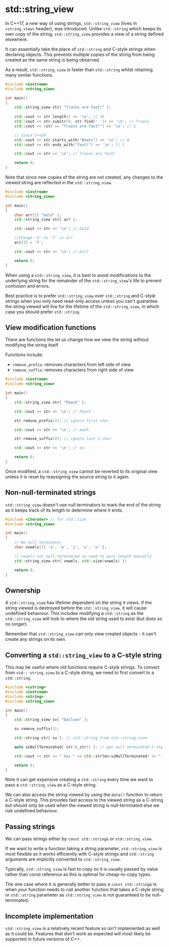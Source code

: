 # std::string\_view

In C++17, a new way of using strings, `std::string_view` (lives in `<string_view>` header), was introduced.
Unlike `std::string` which keeps its own copy of the string, `std::string_view` provides a view of a string defined elsewhere.

It can essentially take the place of `std::string` and C-style strings when declaring objects.
This prevents multiple copies of the string from being created as the same string is being observed.

As a result, `std::string_view` is faster than `std::string` whilst retaining many similar functions.

```cpp
#include <iostream>
#include <string_view>

int main()
{
    std::string_view str{ "Trains are fast!" };
    
    std::cout << str.length() << '\n'; // 16
    std::cout << str.substr(0, str.find(' ')) << '\n'; // Trains
    std::cout << (str == "Trains are fast!") << '\n'; // 1

    // Since C++20
    std::cout << str.starts_with("Boats") << '\n'; // 0
    std::cout << str.ends_with("fast!") << '\n'; // 1

    std::cout << str << '\n'; // Trains are fast!

    return 0;
}
```

Note that since new copies of the string are not created, any changes to the viewed string are reflected in the `std::string_view`.

```cpp
#include <iostream>
#include <string_view>

int main()
{
    char arr[]{ "Gold" };
    std::string_view str{ arr };

    std::cout << str << '\n'; // Gold

    //Change 'd' to 'f' in arr
    arr[3] = 'f';

    std::cout << str << '\n'; // Golf

    return 0;
}
```

When using a `std::string_view`, it is best to avoid modifications to the underlying string for the remainder of the `std::string_view`'s life to prevent confusion and errors.

Best practice is to prefer `std::string_view` over `std::string` and C-style strings when you only need read-only access unless you can't guarantee the string viewed will live for the lifetime of the `std::string_view`, in which case you should prefer `std::string`.

## View modification functions

There are functions the let us change how we view the string without modifying the string itself.

Functions include:
- `remove_prefix`: removes characters from left side of view
- `remove_suffix`: removes characters from right side of view

```cpp
#include <iostream>
#include <string_view>

int main()
{
    std::string_view str{ "Peach" };

    std::cout << str << '\n'; // Peach

    str.remove_prefix(1); // ignore first char

    std::cout << str << '\n'; // each

    str.remove_suffix(2); // ignore last 2 char

    std::cout << str << '\n'; // ea

    return 0;
}
```

Once modified, a `std::string_view` cannot be reverted to its original view unless it is reset by reassigning the source string to it again.

## Non-null-terminated strings

`std::string_view` doesn't use null terminators to mark the end of the string as it keeps track of its length to determine where it ends.

```cpp
#include <iterator> // for std::size
#include <string_view>

int main()
{
    // No null-terminator
    char vowels[]{ 'a', 'e', 'i', 'o', 'u' };

    // vowels not null-terminated so need to pass length manually
    std::string_view str{ vowels, std::size(vowels) };

    return 0;
}
```

## Ownership

A `std::string_view` has lifetime dependent on the string it views.
If the string viewed is destroyed before the `std::string_view`, it will cause undefined behaviour.
This includes modifying a `std::string` as the `std::string_view` will look to where the old string used to exist (but does so no longer).

Remember that `std::string_view` can only view created objects - it can't create any strings on its own.

## Converting a `std::string_view` to a C-style string

This may be useful where old functions require C-style strings.
To convert from `std:: string_view` to a C-style string, we need to first convert to a `std::string`.

```cpp
#include <cstring>
#include <iostream>
#include <string>
#include <string_view>

int main()
{
    std::string_view sv{ "balloon" };

    sv.remove_suffix(3);

    std::string str{ sv }; // std::string from std::string_view

    auto szNullTerminated{ str.c_str() }; // get null-terminated C-style string

    std::cout << str << " has " << std::strlen(szNullTerminated) << " letter(s)\n";

    return 0;
}
```

Note it can get expensive creating a `std::string` every time we want to pass a `std::string_view` as a C-style string.

We can also access the string viewed by using the `data()` function to return a C-style string.
This provides fast access to the viewed string as a C-string but should only be used when the viewed string is null-terminated else we risk undefined behaviour.

## Passing strings

We can pass strings either by `const std::string&` or `std::string_view`.

If we want to write a function taking a string parameter, `std::string_view` is most flexible as it works efficiently with C-style strings and `std::string` arguments are implicitly converted to `std::string_view`.

Typically, `std::string_view` is fast to copy so it is usually passed by value rather than const reference as this is optimal for cheap-to-copy types.

The one case where it is generally better to pass a `const std::string&` is when your function needs to call another function that takes a C-style string or `std::string` parameter as `std::string_view` is not guaranteed to be null-terminated.

## Incomplete implementation

`std::string_view` is a relatively recent feature so isn't implemented as well as it could be.
Features that don't work as expected will most likely be supported in future versions of C++.
